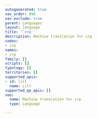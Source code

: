 ```yaml
---
autogenerated: true
nav_order: 999
nav_exclude: true
parent: Languages
layout: language
title: '`crp`'
description: Machine translation for crp
codes:
- crp
names:
- crp
family: []
scripts: []
typology: []
territories: []
supported_apis:
- id: lilt
  name: Lilt
supported_qe_apis: []
seo:
  name: Machine translation for crp
  type: Language

---
```


